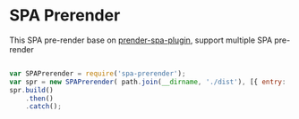SPA Prerender
===

This SPA pre-render base on [prender-spa-plugin](https://github.com/chrisvfritz/prerender-spa-plugin), support multiple SPA pre-render


```js

var SPAPrerender = require('spa-prerender');
var spr = new SPAPrerender( path.join(__dirname, './dist'), [{ entry: 'index.html', routes: ['/', '/about'] }]);
spr.build()
    .then()
    .catch();
```

